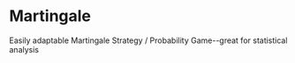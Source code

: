 # Martingale
Easily adaptable Martingale Strategy / Probability Game--great for statistical analysis
